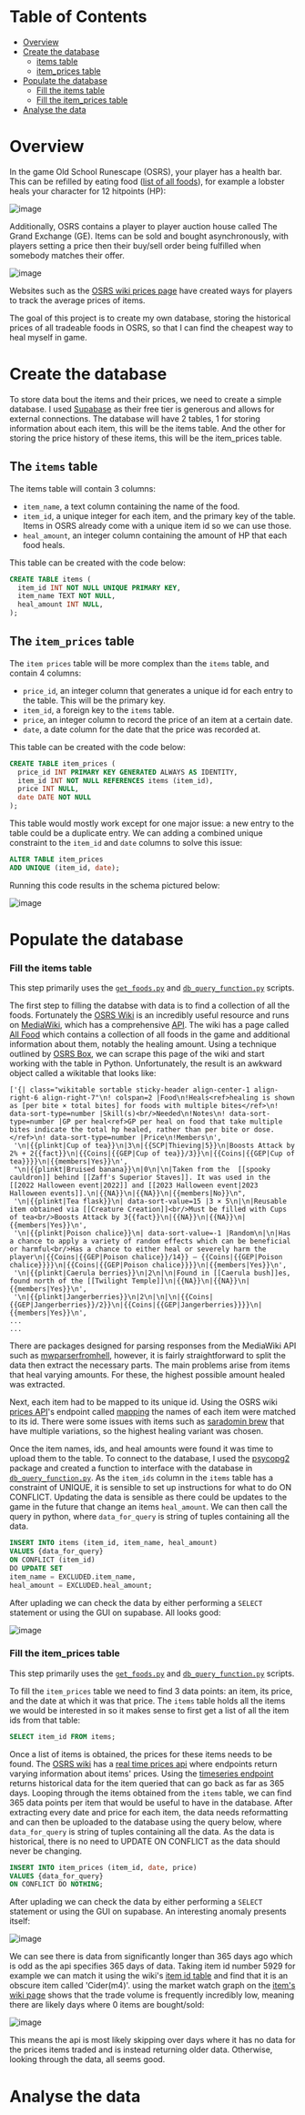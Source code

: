 
# Table of Contents

- [Overview](#overview)
- [Create the database](#create-the-database)
  - [items table](#items-table)
  - [item_prices table](#item_prices-table)
- [Populate the database](#populate-the-database)
  - [Fill the items table](#fill-the-items-table)
  - [Fill the item_prices table](#fill-the-item_prices-table)
- [Analyse the data](#analyse-the-data) 

# Overview

In the game Old School Runescape (OSRS), your player has a health bar. This can be refilled by eating food ([list of all foods](https://oldschool.runescape.wiki/w/Food/All_food)), for example a lobster heals your character for 12 hitpoints (HP):

![image](https://github.com/Squadword/osrs-food-price-history-database/blob/main/imgs/Lobster%20eat%20screenshot.png)

Additionally, OSRS contains a player to player auction house called The Grand Exchange (GE). Items can be sold and bought asynchronously, with players setting a price then their buy/sell order being fulfilled when somebody matches their offer.

![image](https://github.com/Squadword/osrs-food-price-history-database/blob/main/imgs/GE%20screenshot.png)

Websites such as the [OSRS wiki prices page](https://prices.runescape.wiki/osrs/item/379) have created ways for players to track the average prices of items. 

The goal of this project is to create my own database, storing the historical prices of all tradeable foods in OSRS, so that I can find the cheapest way to heal myself in game.

# Create the database

To store data bout the items and their prices, we need to create a simple database. I used [Supabase](https://supabase.com/) as their free tier is generous and allows for external connections. The database will have 2 tables, 1 for storing information about each item, this will be the items table. And the other for storing the price history of these items, this will be the item_prices table.

## The ```items``` table

The items table will contain 3 columns:

- ```item_name```, a text column containing the name of the food.
- ```item_id```, a unique integer for each item, and the primary key of the table. Items in OSRS already come with a unique item id so we can use those.
- ```heal_amount```, an integer column containing the amount of HP that each food heals.

This table can be created with the code below:

```SQL
CREATE TABLE items (
  item_id INT NOT NULL UNIQUE PRIMARY KEY,
  item_name TEXT NOT NULL,
  heal_amount INT NULL,
);
```

## The ```item_prices``` table

The ```item prices``` table will be more complex than the ```items``` table, and contain 4 columns:

- ```price_id```, an integer column that generates a unique id for each entry to the table. This will be the primary key.
- ```item_id```, a foreign key to the ```items``` table.
- ```price```, an integer column to record the price of an item at a certain date.
- ```date```, a date column for the date that the price was recorded at.

This table can be created with the code below:

```SQL
CREATE TABLE item_prices (
  price_id INT PRIMARY KEY GENERATED ALWAYS AS IDENTITY,
  item_id INT NOT NULL REFERENCES items (item_id),
  price INT NULL,
  date DATE NOT NULL
);
```

This table would mostly work except for one major issue: a new entry to the table could be a duplicate entry. We can adding a combined unique constraint to the ```item_id``` and ```date``` columns to solve this issue:

```SQL
ALTER TABLE item_prices
ADD UNIQUE (item_id, date);
```

Running this code results in the schema pictured below:

![image](https://github.com/Squadword/osrs-food-price-history-database/blob/main/imgs/Database%20schema.png)

# Populate the database

### Fill the items table

This step primarily uses the [```get_foods.py```](get_foods.py) and [```db_query_function.py```](db_query_function.py) scripts.

The first step to filling the databse with data is to find a collection of all the foods. Fortunately the [OSRS Wiki](https://oldschool.runescape.wiki/) is an incredibly useful resource and runs on [MediaWiki](https://www.mediawiki.org/wiki/MediaWiki), which has a comprehensive [API](https://www.mediawiki.org/wiki/API:Action_API). The wiki has a page called [All Food](https://oldschool.runescape.wiki/w/Food/All_food) which contains a collection of all foods in the game and additional information about them, notably the healing amount. Using a technique outlined by [OSRS Box](https://www.osrsbox.com/blog/2018/12/12/scraping-the-osrs-wiki-part1/), we can scrape this page of the wiki and start working with the table in Python. Unfortunately, the result is an awkward object called a wikitable that looks like:

```
['{| class="wikitable sortable sticky-header align-center-1 align-right-6 align-right-7"\n! colspan=2 |Food\n!Heals<ref>healing is shown as [per bite × total bites] for foods with multiple bites</ref>\n! data-sort-type=number |Skill(s)<br/>Needed\n!Notes\n! data-sort-type=number |GP per heal<ref>GP per heal on food that take multiple bites indicate the total hp healed, rather than per bite or dose.</ref>\n! data-sort-type=number |Price\n!Members\n',
 '\n|{{plinkt|Cup of tea}}\n|3\n|{{SCP|Thieving|5}}\n|Boosts Attack by 2% + 2{{fact}}\n|{{Coins|{{GEP|Cup of tea}}/3}}\n|{{Coins|{{GEP|Cup of tea}}}}\n|{{members|Yes}}\n',
 "\n|{{plinkt|Bruised banana}}\n|0\n|\n|Taken from the  [[spooky cauldron]] behind [[Zaff's Superior Staves]]. It was used in the [[2022 Halloween event|2022]] and [[2023 Halloween event|2023 Halloween events]].\n|{{NA}}\n|{{NA}}\n|{{members|No}}\n",
 '\n|{{plinkt|Tea flask}}\n| data-sort-value=15 |3 × 5\n|\n|Reusable item obtained via [[Creature Creation]]<br/>Must be filled with Cups of tea<br/>Boosts Attack by 3{{fact}}\n|{{NA}}\n|{{NA}}\n|{{members|Yes}}\n',
 '\n|{{plinkt|Poison chalice}}\n| data-sort-value=-1 |Random\n|\n|Has a chance to apply a variety of random effects which can be beneficial or harmful<br/>Has a chance to either heal or severely harm the player\n|{{Coins|{{GEP|Poison chalice}}/14}} – {{Coins|{{GEP|Poison chalice}}}}\n|{{Coins|{{GEP|Poison chalice}}}}\n|{{members|Yes}}\n',
 '\n|{{plinkt|Caerula berries}}\n|2\n|\n|Found in [[Caerula bush]]es, found north of the [[Twilight Temple]]\n|{{NA}}\n|{{NA}}\n|{{members|Yes}}\n',
 '\n|{{plinkt|Jangerberries}}\n|2\n|\n|\n|{{Coins|{{GEP|Jangerberries}}/2}}\n|{{Coins|{{GEP|Jangerberries}}}}\n|{{members|Yes}}\n',
...
...
```

There are packages designed for parsing responses from the MediaWiki API such as [mwparserfromhell](https://mwparserfromhell.readthedocs.io/en/latest/), however, it is fairly straightforward to split the data then extract the necessary parts. The main problems arise from items that heal varying amounts. For these, the highest possible amount healed was extracted.

Next, each item had to be mapped to its unique id. Using the OSRS wiki [prices API](https://prices.runescape.wiki/api/v1/osrs/mapping)'s endpoint called [mapping](https://prices.runescape.wiki/api/v1/osrs/mapping) the names of each item were matched to its id. There were some issues with items such as [saradomin brew](https://oldschool.runescape.wiki/w/Saradomin_brew#4_dose) that have multiple variations, so the highest healing variant was chosen.

Once the item names, ids, and heal amounts were found it was time to upload them to the table. To connect to the database, I used the [psycopg2](https://pypi.org/project/psycopg2/) package and created a function to interface with the database in [```db_query_function.py```](db_query_function.py). As the ```item_ids``` column in the ```items``` table has a constraint of UNIQUE, it is sensible to set up instructions for what to do ON CONFLICT. Updating the data is sensible as there could be updates to the game in the future that change an items ```heal_amount```. We can then call the query in python, where ```data_for_query``` is string of tuples containing all the data.

```SQL
INSERT INTO items (item_id, item_name, heal_amount) 
VALUES {data_for_query} 
ON CONFLICT (item_id) 
DO UPDATE SET
item_name = EXCLUDED.item_name,
heal_amount = EXCLUDED.heal_amount;
```

After uplading we can check the data by either performing a ```SELECT``` statement or using the GUI on supabase. All looks good:

![image](https://github.com/Squadword/osrs-food-price-history-database/blob/main/imgs/items%20table.png)

### Fill the item_prices table

This step primarily uses the [```get_foods.py```](get_food_prices.py) and [```db_query_function.py```](db_query_function.py) scripts.

To fill the  ```item_prices``` table we need to find 3 data points: an item, its price, and the date at which it was that price. The ```items``` table holds all the items we would be interested in so it makes sense to first get a list of all the item ids from that table:

```SQL
SELECT item_id FROM items;
```

Once a list of items is obtained, the prices for these items needs to be found. The [OSRS wiki](#https://oldschool.runescape.wiki/) has a [real time prices api](#https://oldschool.runescape.wiki/w/RuneScape:Real-time_Prices) where endpoints return varying information about items' prices. Using the [timeseries endpoint](#https://oldschool.runescape.wiki/w/RuneScape:Real-time_Prices#Time-series) returns historical data for the item queried that can go back as far as 365 days. Looping through the items obtained from the ```items``` table, we can find 365 data points per item that would be useful to have in the database. After extracting every date and price for each item, the data needs reformatting and can then be uploaded to the database using the query below, where ```data_for_query``` is string of tuples containing all the data. As the data is historical, there is no need to UPDATE ON CONFLICT as the data should never be changing.

```SQL
INSERT INTO item_prices (item_id, date, price) 
VALUES {data_for_query}
ON CONFLICT DO NOTHING;
```

After uplading we can check the data by either performing a ```SELECT``` statement or using the GUI on supabase. An interesting anomaly presents itself:

![image](https://github.com/Squadword/osrs-food-price-history-database/blob/main/imgs/item%20prices%20table.png)

We can see there is data from significantly longer than 365 days ago which is odd as the api specifies 365 days of data. Taking item id number 5929 for example we can match it using the wiki's [item  id table](#https://oldschool.runescape.wiki/w/Item_IDs) and find that it is an obscure item called 'Cider(m4)'. using the market watch graph on the [item's wiki page](#https://oldschool.runescape.wiki/w/Cider(m)_(keg)#4_pints) shows that the trade volume is frequently incredibly low, meaning there are likely days where 0 items are bought/sold:

![image](https://github.com/Squadword/osrs-food-price-history-database/blob/main/imgs/cider%20graph.png)

This means the api is most likely skipping over days where it has no data for the prices items traded and is instead returning older data. Otherwise, looking through the data, all seems good.


# Analyse the data


